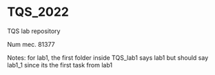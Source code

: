 # TQS_2022
TQS lab repository

Num mec. 81377

Notes: for lab1, the first folder inside TQS_lab1 says lab1 but should say lab1_1 since its the first task from lab1
